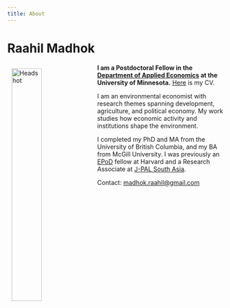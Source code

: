 ```yaml
---
title: About
---
```

# Raahil Madhok

<img src="/img/headshot3.jpeg" alt="Headshot" width="37%" style="float:left; margin:10px 10px 10px 10px;" />

**I am a Postdoctoral Fellow in the [Department of Applied Economics](https://apec.umn.edu/) at the University of Minnesota.** [Here](/pdf/rmadhok_cv.pdf) is my CV.

I am an environmental economist with research themes spanning development, agriculture, and political economy. My work studies how economic activity and institutions shape the environment. 

<!--
**My research spans environmental and development economics**. My [job market paper](/pdf/rmadhok_jmp_2022.pdf) studies the threat to biodiversity from infrastructure expansion and the role of decentralized institutions for mitigating the tradeoff. My [other work](/research/) studies [structural change and the organization of agriculture](/pdf/2022_rural_urban_agriculture.pdf) as well as the [long-run health costs of coal power plants](/pdf/power_plants_india.pdf).
-->

I completed my PhD and MA from the University of British Columbia, and my BA from McGill University. I was previously an [EPoD](https://epod.cid.harvard.edu/) fellow at Harvard and a Research Associate at [J-PAL South Asia](https://www.povertyactionlab.org/south-asia).

Contact: <a href="mailto:madhok.raahil@gmail.com">madhok.raahil@gmail.com</a>